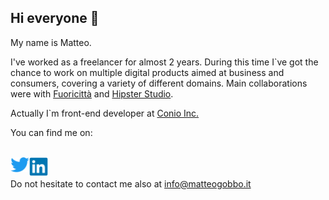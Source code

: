 ## Hi everyone 👋

My name is Matteo. 

I've worked as a freelancer for almost 2 years.
During this time I`ve got the chance to work on multiple digital products aimed at business and consumers, covering a variety of different domains.
Main collaborations were with <a href="https://www.fuoricitta.it/">Fuoricittà</a> and <a href="https://hipsterstudio.it/">Hipster Studio</a>.

Actually I`m front-end developer at <a href="https://www.conio.com/">Conio Inc.</a>

You can find me on:

<br>
<a href="https://twitter.com/matteogobbo_" target="_blank">
  <img align="left" alt="Matteo Gobbo | Twitter" width="30px" src="https://github.com/devicons/devicon/blob/master/icons/twitter/twitter-original.svg" />
</a>
<a href="https://www.linkedin.com/in/matteo-gobbo/" target="_blank">
  <img align="left" alt="Matteo Gobbo | LinkedIn" width="30px" src="https://github.com/devicons/devicon/blob/master/icons/linkedin/linkedin-original.svg" />
</a>

<br>
<br>
Do not hesitate to contact me also at <a href="mailto:info@matteogobbo.it">info@matteogobbo.it</a>
